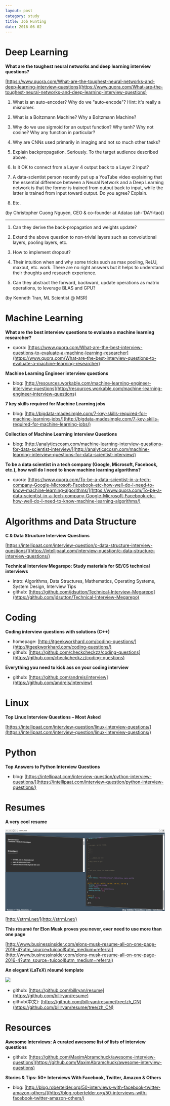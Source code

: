 ```yaml
---
layout: post
category: study
title: Job Hunting
date: 2016-06-02
---
```


# Deep Learning

**What are the toughest neural networks and deep learning interview questions?**

[https://www.quora.com/What-are-the-toughest-neural-networks-and-deep-learning-interview-questions](https://www.quora.com/What-are-the-toughest-neural-networks-and-deep-learning-interview-questions)

1. What is an auto-encoder? Why do we "auto-encode"? Hint: it's really a misnomer.

2. What is a Boltzmann Machine? Why a Boltzmann Machine?

3. Why do we use sigmoid for an output function? Why tanh? Why not cosine? Why any function in particular?

4. Why are CNNs used primarily in imaging and not so much other tasks?

5. Explain backpropagation. Seriously. To the target audience described above.

6. Is it OK to connect from a Layer 4 output back to a Layer 2 input?

7. A data-scientist person recently put up a YouTube video explaining that the essential difference between 
a Neural Network and a Deep Learning network is that the former is trained from output back to input, 
while the latter is trained from input toward output. Do you agree? Explain.

8. Etc.

(by Christopher Cuong Nguyen, CEO & co-founder at Adatao (ah-'DAY-tao))

- - -

1. Can they derive the back-propagation and weights update?

2. Extend the above question to non-trivial layers such as convolutional layers, pooling layers, etc.

3. How to implement dropout?

4. Their intuition when and why some tricks such as max pooling, ReLU, maxout, etc. work. 
There are no right answers but it helps to understand their thoughts and research experience.

5. Can they abstract the forward, backward, update operations as matrix operations, to leverage BLAS and GPU?

(by Kenneth Tran, ML Scientist @ MSR)

# Machine Learning

**What are the best interview questions to evaluate a machine learning researcher?**

- quora: [https://www.quora.com/What-are-the-best-interview-questions-to-evaluate-a-machine-learning-researcher](https://www.quora.com/What-are-the-best-interview-questions-to-evaluate-a-machine-learning-researcher)

**Machine Learning Engineer interview questions**

- blog: [http://resources.workable.com/machine-learning-engineer-interview-questions](http://resources.workable.com/machine-learning-engineer-interview-questions)

**7 key skills required for Machine Learning jobs**

- blog: [http://bigdata-madesimple.com/7-key-skills-required-for-machine-learning-jobs/](http://bigdata-madesimple.com/7-key-skills-required-for-machine-learning-jobs/)

**Collection of Machine Learning Interview Questions**

- blog: [http://analyticscosm.com/machine-learning-interview-questions-for-data-scientist-interview/](http://analyticscosm.com/machine-learning-interview-questions-for-data-scientist-interview/)

**To be a data scientist in a tech company (Google, Microsoft, Facebook, etc.), how well do I need to know machine learning algorithms?**

- quora: [https://www.quora.com/To-be-a-data-scientist-in-a-tech-company-Google-Microsoft-Facebook-etc-how-well-do-I-need-to-know-machine-learning-algorithms/](https://www.quora.com/To-be-a-data-scientist-in-a-tech-company-Google-Microsoft-Facebook-etc-how-well-do-I-need-to-know-machine-learning-algorithms/)

# Algorithms and Data Structure

**C & Data Structure Interview Questions**

[https://intellipaat.com/interview-question/c-data-structure-interview-questions/](https://intellipaat.com/interview-question/c-data-structure-interview-questions/)

**Technical Interview Megarepo: Study materials for SE/CS technical interviews**

- intro: Algorithms, Data Structures, Mathematics, Operating Systems, System Design, Interview Tips
- github: [https://github.com/jdsutton/Technical-Interview-Megarepo](https://github.com/jdsutton/Technical-Interview-Megarepo)

# Coding

**Coding interview questions with solutions (C++)**

- homepage: [http://itgeekworkhard.com/coding-questions/](http://itgeekworkhard.com/coding-questions/)
- github: [https://github.com/checkcheckzz/coding-questions](https://github.com/checkcheckzz/coding-questions)

**Everything you need to kick ass on your coding interview**

- github: [https://github.com/andreis/interview](https://github.com/andreis/interview)

# Linux

**Top Linux Interview Questions – Most Asked**

[https://intellipaat.com/interview-question/linux-interview-questions/](https://intellipaat.com/interview-question/linux-interview-questions/)

# Python

**Top Answers to Python Interview Questions**

- blog: [https://intellipaat.com/interview-question/python-interview-questions/](https://intellipaat.com/interview-question/python-interview-questions/)

# Resumes

**A very cool resume**

![](/assets/programming_study/strml.net.png)

[http://strml.net/](http://strml.net/)

**This résumé for Elon Musk proves you never, ever need to use more than one page**

[http://www.businessinsider.com/elons-musk-resume-all-on-one-page-2016-4?utm_source=tuicool&utm_medium=referral](http://www.businessinsider.com/elons-musk-resume-all-on-one-page-2016-4?utm_source=tuicool&utm_medium=referral)

**An elegant \LaTeX\ résumé template**

![](https://camo.githubusercontent.com/49acefc685c74053315818a494b8ca2e15745386/687474703a2f2f37786f6a72782e636f6d312e7a302e676c622e636c6f7564646e2e636f6d2f646f63732f726573756d652e706e67)

- github: [https://github.com/billryan/resume](https://github.com/billryan/resume)
- github(中文): [https://github.com/billryan/resume/tree/zh_CN](https://github.com/billryan/resume/tree/zh_CN)

# Resources

**Awesome Interviews: A curated awesome list of lists of interview questions**

- github: [https://github.com/MaximAbramchuck/awesome-interview-questions](https://github.com/MaximAbramchuck/awesome-interview-questions)

**Stories & Tips: 50+ Interviews With Facebook, Twitter, Amazon & Others**

- blog: [http://blog.robertelder.org/50-interviews-with-facebook-twitter-amazon-others/](http://blog.robertelder.org/50-interviews-with-facebook-twitter-amazon-others/)
